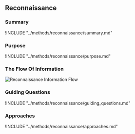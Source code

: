 ## Reconnaissance

### Summary

!INCLUDE "../methods/reconnaissance/summary.md"

### Purpose

!INCLUDE "../methods/reconnaissance/purpose.md"

### The Flow Of Information

![Reconnaissance Information Flow](images/info_flows/reconnaissance.svg)

### Guiding Questions

!INCLUDE "../methods/reconnaissance/guiding_questions.md"

### Approaches

!INCLUDE "../methods/reconnaissance/approaches.md"

